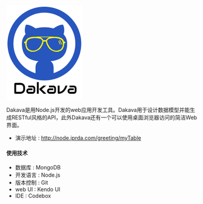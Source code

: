 [![](https://raw.githubusercontent.com/zhongwf/dakava/master/assets/images/logo_small.png)](http://node.jprda.com/greeting/myTable#!)

Dakava是用Node.js开发的web应用开发工具。Dakava用于设计数据模型并能生成RESTful风格的API，此外Dakava还有一个可以使用桌面浏览器访问的简洁Web界面。
* 演示地址 : http://node.jprda.com/greeting/myTable

#### 使用技术
* 数据库 : MongoDB
* 开发语言 : Node.js
* 版本控制 : Git
* web UI : Kendo UI
* IDE : Codebox
